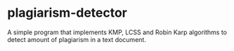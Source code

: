 # plagiarism-detector
A simple program that implements KMP, LCSS and Robin Karp algorithms to detect amount of plagiarism in a text document.
